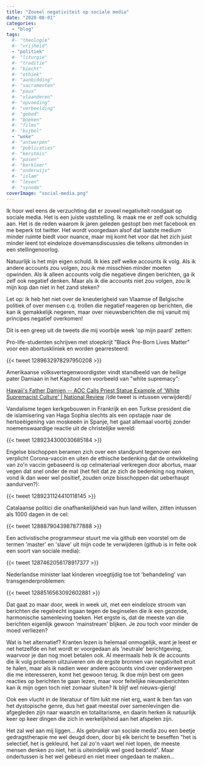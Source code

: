 ```yaml
---
title: "Zoveel negativiteit op sociale media"
date: "2020-08-01"
categories: 
  - "blog"
tags:
  #- "theologie"
  #- "vrijheid"
  - "politiek"
  #- "liturgie"
  #- "traditie"
  #- "biecht"
  #- "ethiek"
  #- "aanbidding"
  #- "sacramenten"
  #- "paus"
  #- "vlaanderen"
  #- "opvoeding"
  #- "verbeelding"
  #- "gebed"
  #- "boeken"
  #- "films"
  #- "bijbel"
  - "woke"
  #- "antwerpen"
  #- "publicaties"
  #- "kerstmis"
  #- "pasen"
  #- "kerkleer"
  #- "onderwijs"
  #- "islam"
  #- "leven"
  #- "synode"
coverImage: "social-media.png"
---
```


Ik hoor wel eens de verzuchting dat er zoveel negativiteit rondgaat op sociale media. Het is een juiste vaststelling. Ik maak me er zelf ook schuldig aan. Het is de reden waarom ik jaren geleden gestopt ben met facebook en me beperk tot twitter. Het wordt voorgedaan alsof dat laatste medium minder ruimte biedt voor nuance, maar mij komt het voor dat het zich juist minder leent tot eindeloze dovemansdiscussies die telkens uitmonden in een stellingenoorlog. 

Natuurlijk is het mijn eigen schuld. Ik kies zelf welke accounts ik volg. Als ik andere accounts zou volgen, zou ik me misschien minder moeten opwinden. Als ik alleen accounts volg die negatieve dingen berichten, ga ik zelf ook negatief denken. Maar als ik die accounts niet zou volgen, zou ik mijn kop dan niet in het zand steken?

Let op: ik heb het niet over de kneuterigheid van Vlaamse of Belgische politiek of over mensen c.q. trollen die negatief reageren op berichten, die kan ik gemakkelijk negeren, maar over nieuwsberichten die mij vanuit mij principes negatief overkomen!

Dit is een greep uit de tweets die mij voorbije week 'op mijn paard' zetten:

Pro-life-studenten schrijven met stoepkrijt "Black Pre-Born Lives Matter" voor een abortuskliniek en worden gearresteerd:

{{< tweet 1289632978297950208 >}}

Amerikaanse volksvertegenwoordigster vindt standbeeld van de heilige pater Damiaan in het Kapitool een voorbeeld van "white supremacy":

[Hawaii's Father Damien -- AOC Calls Priest Statue Example of 'White Supremacist Culture' | National Review](https://www.nationalreview.com/news/aoc-calls-statue-of-priest-who-ministered-to-leper-colony-an-example-of-white-supremacist-culture/ "Hawaii's Father Damien -- AOC Calls Priest Statue Example of 'White Supremacist Culture' | National Review") /(de tweet is intussen verwijderd)/

Vandalisme tegen kerkgebouwen in Frankrijk en een Turkse president die de islamisering van Haga Sophia slechts als een opstapje naar de hertoeëigening van moskeeën in Spanje, het gaat allemaal voorbij zonder noemenswaardige reactie uit de christelijke wereld:

{{< tweet 1289234300030685184 >}}

Engelse bischoppen beramen zich over een standpunt tegenover een verplicht Corona-vaccin en uiten de ethische bedenking dat de ontwikkeling van zo'n vaccin gebaseerd is op celmateriaal verkregen door abortus, maar vegen dat snel onder de mat (het feit dat ze zich de bedenking nog maken, vond ik dan weer wel positief, zouden onze bisschoppen dat ueberhaupt aandurven?):

{{< tweet 1289231124410118145 >}}

Catalaanse politici die onafhankelijkheid van hun land willen, zitten intussen als 1000 dagen in de cel:

{{< tweet 1288879043987877888 >}}

Een activistische programmeur stuurt me via github een voorstel om de termen 'master' en 'slave' uit mijn code te verwijderen (github is in feite ook een soort van sociale media):

{{< tweet 1287462056178917377 >}}

Nederlandse minister laat kinderen vroegtijdig toe tot 'behandeling' van transgenderproblemen:

{{< tweet 1288516563092602881 >}}

Dat gaat zo maar door, week in week uit, met een eindeloze stroom van berichten die regelrecht ingaan tegen de beginselen die ik een gezonde, harmonische samenleving toeken. Het ergste is, dat de meeste van die berichten eigenlijk gewoon 'mainstream' blijken. Je zou toch voor minder de moed verliezen? 

Wat is het alternatief? Kranten lezen is helemaal onmogelijk, want je leest er net hetzelfde en het wordt er voorgedaan als 'neutrale' berichtgeving, waarvoor je dan nog moet betalen ook. Al meermaals heb ik de accounts die ik volg proberen uitzuiveren om de ergste bronnen van negativiteit eruit te halen, maar als ik nadien weer andere accounts vind over onderwerpen die me interesseren, komt het gewoon terug. Ik doe mijn best om geen reacties op berichten te gaan lezen, maar voor feitelijke nieuwsberichten kan ik mijn ogen toch niet zomaar sluiten? Ik blijf wel nieuws-gierig!

Ook een vlucht in de literatuur of film lukt me niet erg, want ik ben fan van het dystopische genre, dus het gaat meestal over samenlevingen die afgegleden zijn naar waanzin en totalitarisme, en daarin herken ik natuurlijk keer op keer dingen die zich in werkelijkheid aan het afspelen zijn. 

Het zal wel aan mij liggen… Als gebruiker van sociale media zou een beetje gedragstherapie me wel deugd doen, door bij elk bericht te beseffen "het is selectief, het is gekleurd, het zal zo'n vaart wel niet lopen, de meeste mensen denken zo niet, het is uiteindelijk wel goed bedoeld". Maar ondertussen is het wel gebeurd en niet meer ongedaan te maken…
